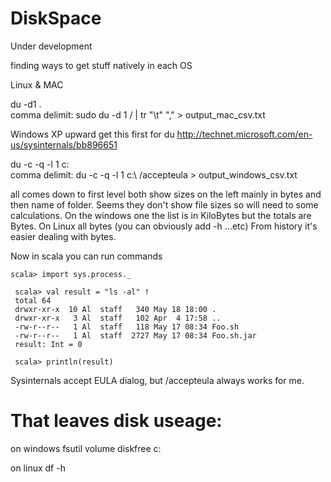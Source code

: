 DiskSpace
=========

Under development

finding ways to get stuff natively in each OS

Linux & MAC
 
  du -d1 .  
  comma delimit: sudo du -d 1 / | tr "\\t" "," > output_mac_csv.txt

Windows XP upward
get this first for du
http://technet.microsoft.com/en-us/sysinternals/bb896651

 du -c -q -l 1 c:\
 comma delimit: du -c -q -l 1 c:\ /accepteula > output_windows_csv.txt

all comes down to first level both show sizes on the left mainly in bytes and then name of folder.
Seems they don't show file sizes so will need to some calculations.
On the windows one the list is in KiloBytes but the totals are Bytes.
On Linux all bytes (you can obviously add -h ...etc)
From history it's easier dealing with bytes.

Now in scala you can run commands 

`scala> import sys.process._` 
 
` scala> val result = "ls -al" !`  
` total 64`  
` drwxr-xr-x  10 Al  staff   340 May 18 18:00 .`  
` drwxr-xr-x   3 Al  staff   102 Apr  4 17:58 ..`  
` -rw-r--r--   1 Al  staff   118 May 17 08:34 Foo.sh`  
` -rw-r--r--   1 Al  staff  2727 May 17 08:34 Foo.sh.jar`  
` result: Int = 0`  

` scala> println(result)` 


Sysinternals accept EULA dialog, but /accepteula always works for me.

That leaves disk useage:
=========================
on windows 
fsutil volume diskfree c:

on linux 
df -h
